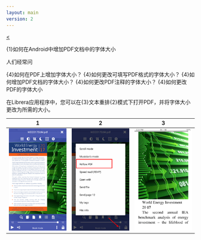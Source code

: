 ```yaml
---
layout: main
version: 2
---
```

[<](/wiki/faq/zh)

{1}如何在Android中增加PDF文档中的字体大小

人们经常问

{4}如何在PDF上增加字体大小？
{4}如何更改可填写PDF格式的字体大小？
{4}如何增加PDF文档的字体大小？
{4}如何更改PDF注释的字体大小？
{4}如何更改PDF的字体大小

在Librera应用程序中，您可以在{3}文本重排{2}模式下打开PDF，并将字体大小更改为所需的大小。

|1|2|3|
|-|-|-|
|![](1.png)|![](2.png)|![](3.png)|

